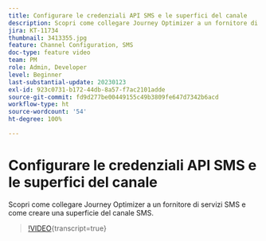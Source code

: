 ```yaml
---
title: Configurare le credenziali API SMS e le superfici del canale
description: Scopri come collegare Journey Optimizer a un fornitore di servizi SMS e come creare una superficie del canale SMS.
jira: KT-11734
thumbnail: 3413355.jpg
feature: Channel Configuration, SMS
doc-type: feature video
team: PM
role: Admin, Developer
level: Beginner
last-substantial-update: 20230123
exl-id: 923c0731-b172-44db-8a57-f7ac2101adde
source-git-commit: fd9d277be00449155c49b3809fe647d7342b6acd
workflow-type: ht
source-wordcount: '54'
ht-degree: 100%

---
```


# Configurare le credenziali API SMS e le superfici del canale

Scopri come collegare Journey Optimizer a un fornitore di servizi SMS e come creare una superficie del canale SMS.

>[!VIDEO](https://video.tv.adobe.com/v/3413355?quality=12&learn=on){transcript=true}
